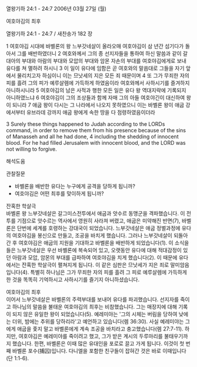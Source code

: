 열왕기하 24:1 - 24:7 
2006년 03월 27일 (월)

여호야김의 최후



열왕기하 24:1 - 24:7 / 새찬송가 182 장


1 여호야김 시대에 바벨론의 왕 느부갓네살이 올라오매 여호야김이 삼 년간 섬기다가 돌아서 그를 배반하였더니 2 여호와께서 그의 종 선지자들을 통하여 하신 말씀과 같이 갈대아의 부대와 아람의 부대와 모압의 부대와 암몬 자손의 부대를 여호야김에게로 보내 유다를 쳐 멸하려 하시니 3 이 일이 유다에 임함은 곧 여호와의 말씀대로 그들을 자기 앞에서 물리치고자 하심이니 이는 므낫세의 지은 모든 죄 때문이며 4 또 그가 무죄한 자의 피를 흘려 그의 피가 예루살렘에 가득하게 하였음이라 여호와께서 사하시기를 즐겨하지 아니하시니라 5 여호야김의 남은 사적과 행한 모든 일은 유다 왕 역대지략에 기록되지 아니하였느냐 6 여호야김이 그의 조상들과 함께 자매 그의 아들 여호야긴이 대신하여 왕이 되니라 7 애굽 왕이 다시는 그 나라에서 나오지 못하였으니 이는 바벨론 왕이 애굽 강에서부터 유브라데 강까지 애굽 왕에게 속한 땅을 다 점령하였음이더라 

3  Surely these things happened to Judah according to the LORDs command, in order to remove them from his presence because of the sins of Manasseh and all he had done, 4  including the shedding of innocent blood. For he had filled Jerusalem with innocent blood, and the LORD was not willing to forgive.

해석도움





관찰질문
- 바벨론을 배반한 유다는 누구에게 공격을 당하게 됩니까?
- 여호야김은 어떤 최후를 맞이하게 됩니까? 


잔혹한 학살극  
바벨론 왕 느부갓네살은 갈그미스전투에서 애굽과 앗수르 동맹군을 격파했습니다. 이 전투를 기점으로 앗수르는 역사에서 영원히 사라져 버렸고, 애굽은 미약해진 반면(7), 바벨론은 단번에 세계를 호령하는 강대국이 되었습니다. 느부갓네살은 애굽 정벌과정에 유다의 여호야김을 봉신으로 만들고, 조공을 바치게 했습니다. 그러나 느부갓네살이 되돌아간 후 여호야김은 애굽의 지원을 기대하고 바벨론을 배반하게 되었습니다(1). 이 소식을 들은 느부갓네살은 우선 바벨론에 복속되어 있고, 오랫동안 유다에 대해 적대감정이 있던 아람과 모압, 암몬의 부대를 급파하여 여호야김을 치게 했습니다(2). 이 때문에 유다에서는 잔혹한 학살극이 펼쳐지게 됩니다. 이 같은 심판은 므낫세가 지은 죄로 말미암음입니다(4). 특별히 하나님은 그가 무죄한 자의 피를 흘려 그 피로 예루살렘에 가득하게 한 것을 똑똑히 기억하시고 사하시기를 즐기지 아니하셨습니다.   

여호야김의 최후  
이어서 느부갓네살은 바벨론의 주력부대를 보내어 유다를 파괴했습니다. 선지자를 죽이고 하나님의 말씀을 불태운 여호야김의 최후는 비참했습니다. 그는 매장지에 대해 기록이 되지 않은 유일한 왕이 되었습니다(5). 예레미야는 '그의 시체는 버림을 당하여 낮에는 더위, 밤에는 추위를 당하리라'고 예언하고 있습니다(렘 36:30). 사실 예레미야는 그에게 애굽을 좇지 말고 바벨론에게 계속 조공을 바치라고 충고했습니다(렘 27:7-11). 하지만, 여호야김은 예레미야를 죽이려고 했고, 그가 받은 계시의 두루마리를 불태우기까지 했습니다.  한편, 바벨론은 이때 많은 유대인을 포로로 끌고 가게 됩니다. 이것이 첫 번째 바벨론 포수(捕囚)입니다. 다니엘을 포함한 친구들이 잡혀간 것은 바로 이때입니다(단 1:1-6).